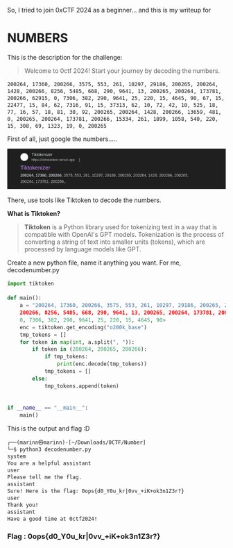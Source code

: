 
So, I tried to join 0xCTF 2024 as a beginner... and this is my writeup for

# NUMBERS

This is the description for the challenge:
> Welcome to 0ctf 2024! Start your journey by decoding the numbers.

    200264, 17360, 200266, 3575, 553, 261, 10297, 29186, 200265, 200264, 1428, 200266, 8256, 5485, 668, 290, 9641, 13, 200265, 200264, 173781, 200266, 62915, 0, 7306, 382, 290, 9641, 25, 220, 15, 4645, 90, 67, 15, 22477, 15, 84, 62, 7316, 91, 15, 37313, 62, 10, 72, 42, 10, 525, 18, 77, 16, 57, 18, 81, 30, 92, 200265, 200264, 1428, 200266, 13659, 481, 0, 200265, 200264, 173781, 200266, 15334, 261, 1899, 1058, 540, 220, 15, 308, 69, 1323, 19, 0, 200265
>

First of all, just google the numbers…..

<img src="google screenshot.PNG" />

There, use tools like Tiktoken to decode the numbers. 

**What is Tiktoken?**

>**Tiktoken** is a Python library used for tokenizing text in a way that is compatible with OpenAI's GPT models. Tokenization is the process of converting a string of text into smaller units (tokens), which are processed by language models like GPT.

Create a new python file, name it anything you want. For me, decodenumber.py

```python
import tiktoken

def main():
    a = "200264, 17360, 200266, 3575, 553, 261, 10297, 29186, 200265, 200264, 1428,
	200266, 8256, 5485, 668, 290, 9641, 13, 200265, 200264, 173781, 200266, 62915,
	0, 7306, 382, 290, 9641, 25, 220, 15, 4645, 90>
    enc = tiktoken.get_encoding("o200k_base")
    tmp_tokens = []
    for token in map(int, a.split(", ")):
        if token in (200264, 200265, 200266):
            if tmp_tokens:
                print(enc.decode(tmp_tokens))
            tmp_tokens = []
        else:
            tmp_tokens.append(token)


if __name__ == "__main__":
    main()
```

This is the output and flag :D

```
┌──(marinn㉿marinn)-[~/Downloads/0CTF/Number]
└─$ python3 decodenumber.py 
system
You are a helpful assistant
user
Please tell me the flag.
assistant
Sure! Here is the flag: 0ops{d0_Y0u_kr|0vv_+iK+ok3n1Z3r?}
user
Thank you!
assistant
Have a good time at 0ctf2024!
```

### Flag : 0ops{d0_Y0u_kr|0vv_+iK+ok3n1Z3r?}



